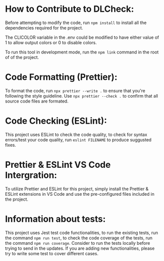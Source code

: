 # How to Contribute to DLCheck:

Before attempting to modify the code, run ```npm install``` to install all the dependencies required for the project.

The CLICOLOR variable in the .env could be modified to have either value of 1 to allow output colors or 0 to disable colors.

To run this tool in development mode, run the ```npm link``` command in the root of of the project.

# Code Formatting (Prettier):
To format the code, run ```npx prettier --write .``` to ensure that you're following the style guideline. Use ```npx prettier --check .``` to confirm that all source code files are formated.

# Code Checking (ESLint):
This project uses ESLint to check the code quality, to check for syntax errors/test your code quality, run ```eslint FILENAME``` to produce suggusted fixes.

# Prettier & ESLint VS Code Intergration:
To utilize Prettier and ESLint for this project, simply install the Prettier & ESLint extensions in VS Code and use the pre-configured files included in the project.

# Information about tests:
This project uses Jest test code functionalities, to run the existing tests, run the command ```npm run test```, to check the code coverage of the tests, run the command ```npm run coverage```. Consider to run the tests locally before trying to send in the updates. If you are adding new functionalities, please try to write some test to cover different cases.